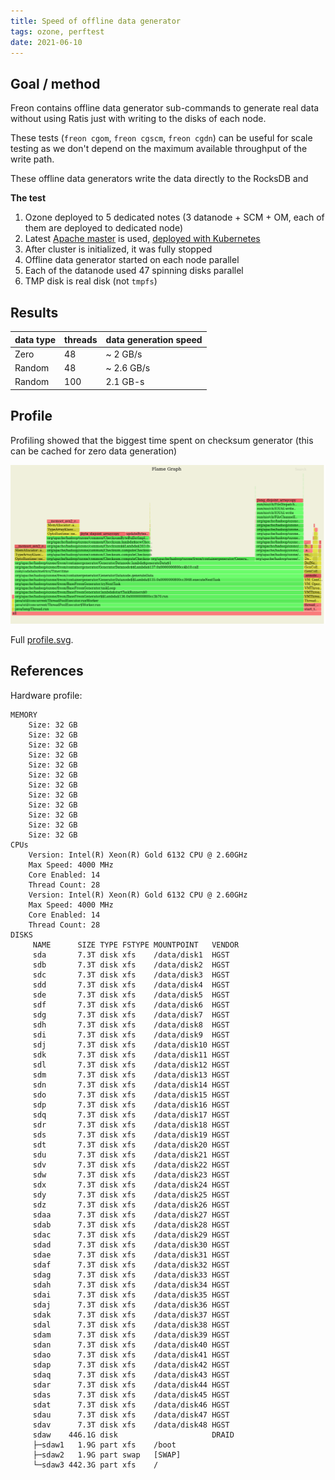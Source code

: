 ```yaml
---
title: Speed of offline data generator
tags: ozone, perftest
date: 2021-06-10
---
```


## Goal / method

Freon contains offline data generator sub-commands to generate real data without using Ratis just with writing to the disks of each node.

These tests (`freon cgom`, `freon cgscm`, `freon cgdn`) can be useful for scale testing as we don't depend on the maximum available throughput of the write path.

These offline data generators write the data directly to the RocksDB and

**The test**

 1. Ozone deployed to 5 dedicated notes (3 datanode + SCM + OM, each of them are deployed to dedicated node)
 2. Latest [Apache master](https://github.com/apache/ozone/commit/159fb248aeb5c0757519a801d4180e22ef76e911) is used, [deployed with Kubernetes](./cluster)
 3. After cluster is initialized, it was fully stopped
 4. Offline data generator started on each node parallel
 5. Each of the datanode used 47 spinning disks parallel
 6. TMP disk is real disk (not `tmpfs`)
   
## Results

| data type | threads | data generation speed 
|---|---|---|
| Zero | 48 | ~ 2 GB/s | 
| Random | 48 | ~ 2.6 GB/s |
| Random | 100 | 2.1 GB-s 

## Profile

Profiling showed that the biggest time spent on checksum generator (this can be cached for zero data generation)

![profile](./profile.png)


Full [profile.svg](./profile.svg).

## References

Hardware profile:

```
MEMORY
	Size: 32 GB
	Size: 32 GB
	Size: 32 GB
	Size: 32 GB
	Size: 32 GB
	Size: 32 GB
	Size: 32 GB
	Size: 32 GB
	Size: 32 GB
	Size: 32 GB
	Size: 32 GB
	Size: 32 GB
CPUs
	Version: Intel(R) Xeon(R) Gold 6132 CPU @ 2.60GHz
	Max Speed: 4000 MHz
	Core Enabled: 14
	Thread Count: 28
	Version: Intel(R) Xeon(R) Gold 6132 CPU @ 2.60GHz
	Max Speed: 4000 MHz
	Core Enabled: 14
	Thread Count: 28
DISKS
     NAME      SIZE TYPE FSTYPE MOUNTPOINT   VENDOR   
     sda       7.3T disk xfs    /data/disk1  HGST      
     sdb       7.3T disk xfs    /data/disk2  HGST      
     sdc       7.3T disk xfs    /data/disk3  HGST      
     sdd       7.3T disk xfs    /data/disk4  HGST      
     sde       7.3T disk xfs    /data/disk5  HGST      
     sdf       7.3T disk xfs    /data/disk6  HGST      
     sdg       7.3T disk xfs    /data/disk7  HGST      
     sdh       7.3T disk xfs    /data/disk8  HGST      
     sdi       7.3T disk xfs    /data/disk9  HGST      
     sdj       7.3T disk xfs    /data/disk10 HGST      
     sdk       7.3T disk xfs    /data/disk11 HGST      
     sdl       7.3T disk xfs    /data/disk12 HGST      
     sdm       7.3T disk xfs    /data/disk13 HGST      
     sdn       7.3T disk xfs    /data/disk14 HGST      
     sdo       7.3T disk xfs    /data/disk15 HGST      
     sdp       7.3T disk xfs    /data/disk16 HGST      
     sdq       7.3T disk xfs    /data/disk17 HGST      
     sdr       7.3T disk xfs    /data/disk18 HGST      
     sds       7.3T disk xfs    /data/disk19 HGST      
     sdt       7.3T disk xfs    /data/disk20 HGST      
     sdu       7.3T disk xfs    /data/disk21 HGST      
     sdv       7.3T disk xfs    /data/disk22 HGST      
     sdw       7.3T disk xfs    /data/disk23 HGST      
     sdx       7.3T disk xfs    /data/disk24 HGST      
     sdy       7.3T disk xfs    /data/disk25 HGST      
     sdz       7.3T disk xfs    /data/disk26 HGST      
     sdaa      7.3T disk xfs    /data/disk27 HGST      
     sdab      7.3T disk xfs    /data/disk28 HGST      
     sdac      7.3T disk xfs    /data/disk29 HGST      
     sdad      7.3T disk xfs    /data/disk30 HGST      
     sdae      7.3T disk xfs    /data/disk31 HGST      
     sdaf      7.3T disk xfs    /data/disk32 HGST      
     sdag      7.3T disk xfs    /data/disk33 HGST      
     sdah      7.3T disk xfs    /data/disk34 HGST      
     sdai      7.3T disk xfs    /data/disk35 HGST      
     sdaj      7.3T disk xfs    /data/disk36 HGST      
     sdak      7.3T disk xfs    /data/disk37 HGST      
     sdal      7.3T disk xfs    /data/disk38 HGST      
     sdam      7.3T disk xfs    /data/disk39 HGST      
     sdan      7.3T disk xfs    /data/disk40 HGST      
     sdao      7.3T disk xfs    /data/disk41 HGST      
     sdap      7.3T disk xfs    /data/disk42 HGST      
     sdaq      7.3T disk xfs    /data/disk43 HGST      
     sdar      7.3T disk xfs    /data/disk44 HGST      
     sdas      7.3T disk xfs    /data/disk45 HGST      
     sdat      7.3T disk xfs    /data/disk46 HGST      
     sdau      7.3T disk xfs    /data/disk47 HGST      
     sdav      7.3T disk xfs    /data/disk48 HGST      
     sdaw    446.1G disk                     DRAID
     ├─sdaw1   1.9G part xfs    /boot                 
     ├─sdaw2   1.9G part swap   [SWAP]                
     └─sdaw3 442.3G part xfs    /
```
